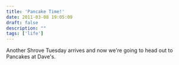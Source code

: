 ```yaml
---
title: 'Pancake Time!'
date: 2011-03-08 19:05:09
draft: false
description: ""
tags: ['life']
---
```


Another Shrove Tuesday arrives and now we're going to head out to Pancakes at Dave's.